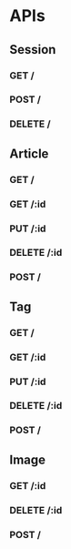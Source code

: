 # APIs

## Session

### GET /

### POST /

### DELETE /

## Article

### GET /

### GET /:id

### PUT /:id

### DELETE /:id

### POST /

## Tag

### GET /

### GET /:id

### PUT /:id

### DELETE /:id

### POST /

## Image

### GET /:id

### DELETE /:id

### POST /
